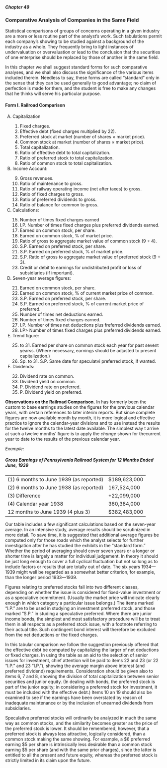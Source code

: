 ##### Chapter 49

### Comparative Analysis of Companies in the Same Field

Statistical comparisons of groups of concerns operating in a given industry are a more or less routine part of the analyst’s work. Such tabulations permit each company’s showing to be studied against a background of the industry as a whole. They frequently bring to light instances of undervaluation or overvaluation or lead to the conclusion that the securities of one enterprise should be replaced by those of another in the same field.

In this chapter we shall suggest standard forms for such comparative analyses, and we shall also discuss the significance of the various items included therein. Needless to say, these forms are called “standard” only in the sense that they can be used generally to good advantage; no claim of perfection is made for them, and the student is free to make any changes that he thinks will serve his particular purpose.

#### Form I. Railroad Comparison

<ol type="A">
  <li>Capitalization</li>

  <ol type="1">
    <li>Fixed charges.</li>
    <li>Effective debt (fixed charges multiplied by 22).</li>
    <li>Preferred stock at market (number of shares × market price).</li>
    <li>Common stock at market (number of shares × market price).</li>
    <li>Total capitalization.</li>
    <li>Ratio of effective debt to total capitalization.</li>
    <li>Ratio of preferred stock to total capitalization.</li>
    <li>Ratio of common stock to total capitalization.</li>
  </ol>

  <li>Income Account: </li>

  <ol type="1" start="9">
    <li>Gross revenues.</li>
    <li>Ratio of maintenance to gross.</li>
    <li>Ratio of railway operating income (net after taxes) to gross.</li>
    <li>Ratio of fixed charges to gross.</li>
    <li>Ratio of preferred dividends to gross.</li>
    <li>Ratio of balance for common to gross.</li>
  </ol>

  <li>Calculations:</li>

  <ol type="1" start="15">
    <li>Number of times fixed charges earned</li>
    <li>I.P. Number of times fixed charges plus preferred dividends earned.</li>
    <li>Earned on common stock, per share.</li>
    <li>Earned on common stock, % of market price.</li>
    <li>Ratio of gross to aggregate market value of common stock (9 ÷ 4).</li>
    <li>S.P. Earned on preferred stock, per share.</li>
    <li>S.P. Earned on preferred stock, % of market price.</li>
    <li>S.P. Ratio of gross to aggregate market value of preferred stock (9 ÷ 3).</li>
    <li>Credit or debit to earnings for undistributed profit or loss of subsidiaries (if important).</li>
  </ol>

  <li>Seven-year average figures:</li>

  <ol type="1" start="21">
    <li>Earned on common stock, per share.</li>
    <li>Earned on common stock, % of current market price of common.</li>
    <li>S.P. Earned on preferred stock, per share.</li>
    <li>S.P. Earned on preferred stock, % of current market price of preferred.</li>
    <li>Number of times net deductions earned.</li>
    <li>Number of times fixed charges earned.</li>
    <li>I.P. Number of times net deductions plus freferred dividends earned.</li>
    <li>I.P> Number of times fixed charges plus preferred dividends earned.</li>
  </ol>

  <li>Trend figure:</li>

  <ol type="1" start="25">
    <li> to 31. Earned per share on common stock each year for past sevent yearss. (Where necessary, earnings should be adjusted to present capitalization.)</li>
    <li>Sp. to 31. S.P. Same date for speculatvi preferred stock, if wanted.</li>
  </ol>

  <li>Dividends:</li>

  <ol type="1" start="32">
    <li>Dividend rate on common.</li>
    <li>Dividend yield on common.</li>
    <li>P. Dividend rate on preferred.</li>
    <li>P. Dividend yield on preferred.</li>
  </ol>
</ol>

**Observations on the Railroad Comparison.** In has formerly been the custom to base earnings studies on the figures for the previous calendar years, with certain references to later interim reports. But since complete figures are now available month by month, it is more logical and effective practice to ignore the calendar-year divisions and to use instead the results for the twelve months to the latest date available. The simplest way t arrive at such a twelve months’ figure is to apply the *change* shown for thecurrent year to date to the results of the previous calendar year.

*Example:*

##### Gross Earnings of Pennsylvania Railroad System for 12 Months Ended June, 1939

<table>
  <tr>
    <td>(1) 6 months to June 1939 (as reported)</td>
    <td>$189,623,000</td>
  </tr>
  <tr>
    <td>(2) 6 months to June 1938 (as reported)</td>
    <td>167,524,000</td>
  </tr>
  <tr>
    <td>(3) Difference</td>
    <td>+22,099,000</td>
  </tr>
  <tr>
    <td>(4) Calendar year 1938</td>
    <td>360,384,000</td>
  </tr>
  <tr>
    <td>12 months to June 1939 (4 plus 3)</td>
    <td>$382,483,000</td>
  </tr>
</table>

Our table includes a few significant calculations based on the seven-year average. In an intensive study, average results should be scrutinized in more detail. To save time, it is suggested that additional average figures be computed only for those roads which the analyst selects for further investigation after he has studied the exhibits in the “standard form.” Whether the period of averaging should cover seven years or a longer or shorter time is largely a matter for individual judgement. In theory it should be just long enough to cover a full cyclical fluctuation but not so long as to include factors or results that are totally out of date. The six years 1934—1939 might well be regarded as a somewhat better criterion, for example, than the longer period 1933—1939.

Figures relating to preferred stocks fall into two different classes, depending on whether the issue is considered for fixed-value investment or as a speculative commitment. (Usually the market price will indicate clearly enough in which category a particular issue belongs.) The items marked “I.P.” are to be used in studying an investment preferred stock, and those marked “S.P.” in studing a speculative preferred. Where there are junior income bonds, the simplest and most satisfactory procedure will be to treat them in all respects as a preferred stock issue, with a footnote referring to their actual title. Such contingent bond interest will therefore be excluded from the net deductions or the fixed charges.

In this tabular comparison we follow the suggestion previously offered that the effective debt be computed by capitalizing the larger of net deductions or fixed charges. In using the table as an aid to the selection of senior issues for investment, chief attention will be paid to items 22 and 23 (or 22 “I.P.” and 23 “I.P.”), showing the average margin above interest (and preferred dividend) requirements. Consideration should be given also to items 6, 7 and 8, showing the division of total capitalization between senior securities and junior equity. (In dealing with bonds, the preferred stock is part of the junior equity; in considering a preferred stock for investment, it must be included with the effective debt.) Items 10 an 19 should also be examined to see if the earnings have been overstated by reason of inadequate maintenance or by the inclusion of unearned dividends from subsidiaries.

Speculative preferred stocks will ordinarily be analyzed in much the same way as common stocks, and the similarity becomes greater as the price of the preferred stock is lower. It should be remembered, however, that a preferred stock is always less attractive, logically considered, than a common stock making the same showing. For example, a $6 preferred earning $5 per share is intrinsically less desirable than a common stock earning $5 per share (and with the same prior charges), since the latter is entitled to all the present and future equity, whereas the preferred stock is strictly limited in its claim upon the future.
